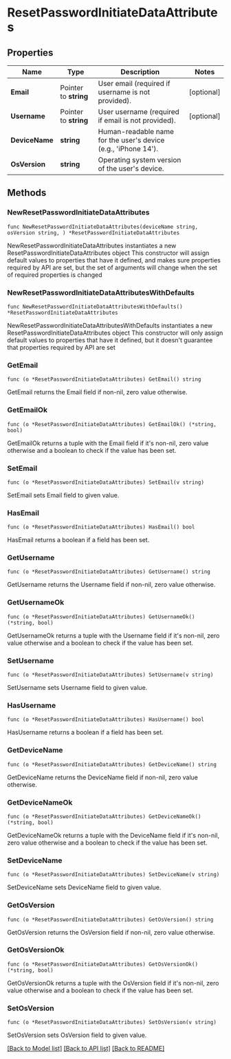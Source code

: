# ResetPasswordInitiateDataAttributes

## Properties

Name | Type | Description | Notes
------------ | ------------- | ------------- | -------------
**Email** | Pointer to **string** | User email (required if username is not provided). | [optional] 
**Username** | Pointer to **string** | User username (required if email is not provided). | [optional] 
**DeviceName** | **string** | Human-readable name for the user&#39;s device (e.g., &#39;iPhone 14&#39;). | 
**OsVersion** | **string** | Operating system version of the user&#39;s device. | 

## Methods

### NewResetPasswordInitiateDataAttributes

`func NewResetPasswordInitiateDataAttributes(deviceName string, osVersion string, ) *ResetPasswordInitiateDataAttributes`

NewResetPasswordInitiateDataAttributes instantiates a new ResetPasswordInitiateDataAttributes object
This constructor will assign default values to properties that have it defined,
and makes sure properties required by API are set, but the set of arguments
will change when the set of required properties is changed

### NewResetPasswordInitiateDataAttributesWithDefaults

`func NewResetPasswordInitiateDataAttributesWithDefaults() *ResetPasswordInitiateDataAttributes`

NewResetPasswordInitiateDataAttributesWithDefaults instantiates a new ResetPasswordInitiateDataAttributes object
This constructor will only assign default values to properties that have it defined,
but it doesn't guarantee that properties required by API are set

### GetEmail

`func (o *ResetPasswordInitiateDataAttributes) GetEmail() string`

GetEmail returns the Email field if non-nil, zero value otherwise.

### GetEmailOk

`func (o *ResetPasswordInitiateDataAttributes) GetEmailOk() (*string, bool)`

GetEmailOk returns a tuple with the Email field if it's non-nil, zero value otherwise
and a boolean to check if the value has been set.

### SetEmail

`func (o *ResetPasswordInitiateDataAttributes) SetEmail(v string)`

SetEmail sets Email field to given value.

### HasEmail

`func (o *ResetPasswordInitiateDataAttributes) HasEmail() bool`

HasEmail returns a boolean if a field has been set.

### GetUsername

`func (o *ResetPasswordInitiateDataAttributes) GetUsername() string`

GetUsername returns the Username field if non-nil, zero value otherwise.

### GetUsernameOk

`func (o *ResetPasswordInitiateDataAttributes) GetUsernameOk() (*string, bool)`

GetUsernameOk returns a tuple with the Username field if it's non-nil, zero value otherwise
and a boolean to check if the value has been set.

### SetUsername

`func (o *ResetPasswordInitiateDataAttributes) SetUsername(v string)`

SetUsername sets Username field to given value.

### HasUsername

`func (o *ResetPasswordInitiateDataAttributes) HasUsername() bool`

HasUsername returns a boolean if a field has been set.

### GetDeviceName

`func (o *ResetPasswordInitiateDataAttributes) GetDeviceName() string`

GetDeviceName returns the DeviceName field if non-nil, zero value otherwise.

### GetDeviceNameOk

`func (o *ResetPasswordInitiateDataAttributes) GetDeviceNameOk() (*string, bool)`

GetDeviceNameOk returns a tuple with the DeviceName field if it's non-nil, zero value otherwise
and a boolean to check if the value has been set.

### SetDeviceName

`func (o *ResetPasswordInitiateDataAttributes) SetDeviceName(v string)`

SetDeviceName sets DeviceName field to given value.


### GetOsVersion

`func (o *ResetPasswordInitiateDataAttributes) GetOsVersion() string`

GetOsVersion returns the OsVersion field if non-nil, zero value otherwise.

### GetOsVersionOk

`func (o *ResetPasswordInitiateDataAttributes) GetOsVersionOk() (*string, bool)`

GetOsVersionOk returns a tuple with the OsVersion field if it's non-nil, zero value otherwise
and a boolean to check if the value has been set.

### SetOsVersion

`func (o *ResetPasswordInitiateDataAttributes) SetOsVersion(v string)`

SetOsVersion sets OsVersion field to given value.



[[Back to Model list]](../README.md#documentation-for-models) [[Back to API list]](../README.md#documentation-for-api-endpoints) [[Back to README]](../README.md)


